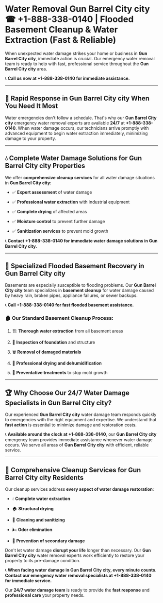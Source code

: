 # Water Removal Gun Barrel City city ☎ +1-888-338-0140 | Flooded Basement Cleanup & Water Extraction (Fast & Reliable)

When unexpected water damage strikes your home or business in **Gun Barrel City city**, immediate action is crucial. Our emergency water removal team is ready to help with fast, professional service throughout the **Gun Barrel City city** area. 

📞 **Call us now at +1-888-338-0140 for immediate assistance.**
---
## 🚀 Rapid Response in Gun Barrel City city When You Need It Most
Water emergencies don't follow a schedule. That's why our **Gun Barrel City city** emergency water removal experts are available **24/7** at **+1-888-338-0140**. When water damage occurs, our technicians arrive promptly with advanced equipment to begin water extraction immediately, minimizing damage to your property.
---
## 💧 Complete Water Damage Solutions for Gun Barrel City city Properties
We offer **comprehensive cleanup services** for all water damage situations in **Gun Barrel City city**:
- ✅ **Expert assessment** of water damage  
- ✅ **Professional water extraction** with industrial equipment  
- ✅ **Complete drying** of affected areas  
- ✅ **Moisture control** to prevent further damage  
- ✅ **Sanitization services** to prevent mold growth  
📞 **Contact +1-888-338-0140 for immediate water damage solutions in Gun Barrel City city.**
---
## 🌊 Specialized Flooded Basement Recovery in Gun Barrel City city
Basements are especially susceptible to flooding problems. Our **Gun Barrel City city** team specializes in **basement cleanup** for water damage caused by heavy rain, broken pipes, appliance failures, or sewer backups. 
📞 **Call +1-888-338-0140 for fast flooded basement assistance.**
### 🏚️ Our Standard Basement Cleanup Process:
1. 🏗️ **Thorough water extraction** from all basement areas  
2. 🔎 **Inspection of foundation** and structure  
3. 🗑️ **Removal of damaged materials**  
4. 💨 **Professional drying and dehumidification**  
5. 🚫 **Preventative treatments** to stop mold growth  
---
## 🏆 Why Choose Our 24/7 Water Damage Specialists in Gun Barrel City city?
Our experienced **Gun Barrel City city** water damage team responds quickly to emergencies with the right equipment and expertise. We understand that **fast action** is essential to minimize damage and restoration costs.
📞 **Available around the clock at +1-888-338-0140**, our **Gun Barrel City city** emergency team provides immediate assistance whenever water damage occurs. We serve all areas of **Gun Barrel City city** with efficient, reliable service.
---
## 🧹 Comprehensive Cleanup Services for Gun Barrel City city Residents
Our cleanup services address **every aspect of water damage restoration**:
- 💧 **Complete water extraction**  
- 🏠 **Structural drying**  
- 🧼 **Cleaning and sanitizing**  
- 🌬️ **Odor elimination**  
- 🚫 **Prevention of secondary damage**  
Don't let water damage **disrupt your life** longer than necessary. Our **Gun Barrel City city** water removal experts work efficiently to restore your property to its pre-damage condition.
📞 **When facing water damage in Gun Barrel City city, every minute counts. Contact our emergency water removal specialists at +1-888-338-0140 for immediate service.**
Our **24/7 water damage team** is ready to provide the **fast response** and **professional care** your property needs.
